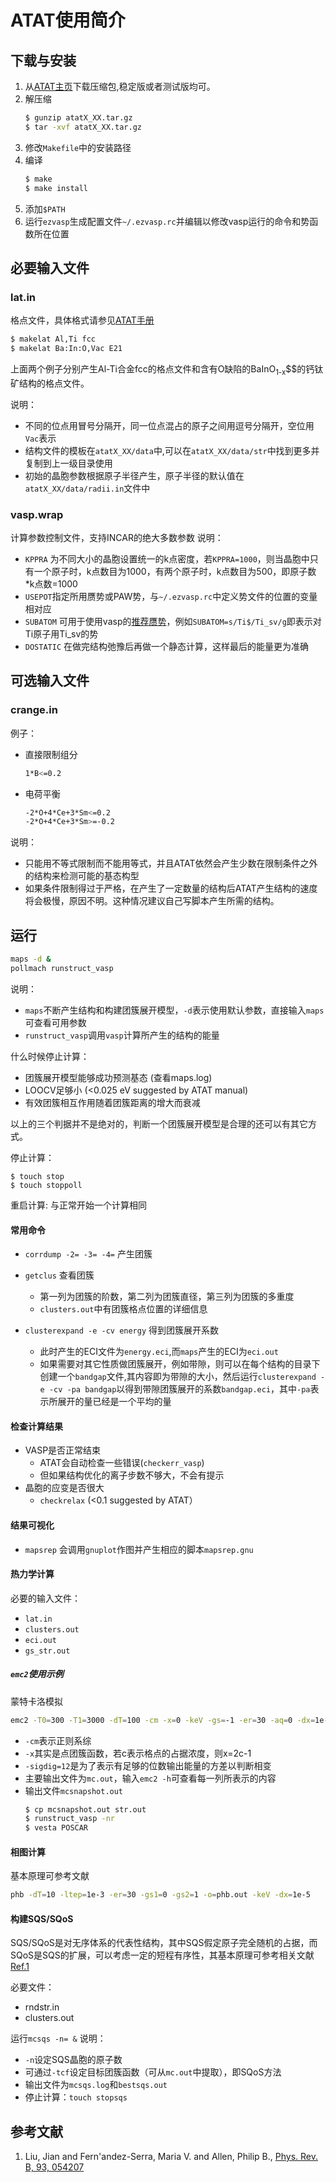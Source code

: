 # ATAT使用简介
## 下载与安装
1. 从[ATAT主页](https://www.brown.edu/Departments/Engineering/Labs/avdw/atat/)下载压缩包,稳定版或者测试版均可。
2. 解压缩
    ```sh
    $ gunzip atatX_XX.tar.gz
    $ tar -xvf atatX_XX.tar.gz
    ```
3. 修改`Makefile`中的安装路径 
4. 编译
    ```sh
    $ make
    $ make install
    ```
5. 添加`$PATH`
6. 运行`ezvasp`生成配置文件`~/.ezvasp.rc`并编辑以修改vasp运行的命令和势函数所在位置

## 必要输入文件
### lat.in
格点文件，具体格式请参见[ATAT手册](https://www.brown.edu/Departments/Engineering/Labs/avdw/atat/manual.pdf)
```sh
$ makelat Al,Ti fcc
$ makelat Ba:In:O,Vac E21
```
上面两个例子分别产生Al-Ti合金fcc的格点文件和含有O缺陷的BaInO<sub>1-x</sub>$$的钙钛矿结构的格点文件。

说明：
+ 不同的位点用冒号分隔开，同一位点混占的原子之间用逗号分隔开，空位用`Vac`表示
+ 结构文件的模板在`atatX_XX/data`中,可以在`atatX_XX/data/str`中找到更多并复制到上一级目录使用
+ 初始的晶胞参数根据原子半径产生，原子半径的默认值在`atatX_XX/data/radii.in`文件中

### vasp.wrap
计算参数控制文件，支持INCAR的绝大多数参数
说明：
+ `KPPRA` 为不同大小的晶胞设置统一的k点密度，若`KPPRA=1000`，则当晶胞中只有一个原子时，k点数目为1000，有两个原子时，k点数目为500，即原子数*k点数=1000
+ `USEPOT`指定所用赝势或PAW势，与`~/.ezvasp.rc`中定义势文件的位置的变量相对应
+ `SUBATOM` 可用于使用vasp的[推荐赝势](https://cms.mpi.univie.ac.at/vasp/vasp/Recommended_PAW_potentials_DFT_calculations_using_vasp_5_2.html)，例如`SUBATOM=s/Ti$/Ti_sv/g`即表示对Ti原子用Ti_sv的势
+ `DOSTATIC` 在做完结构弛豫后再做一个静态计算，这样最后的能量更为准确


## 可选输入文件
### crange.in
例子：
+ 直接限制组分
    ```sh
    1*B<=0.2
    ```
+ 电荷平衡
    ```sh
    -2*O+4*Ce+3*Sm<=0.2
    -2*O+4*Ce+3*Sm>=-0.2
    ```
说明：
+ 只能用不等式限制而不能用等式，并且ATAT依然会产生少数在限制条件之外的结构来检测可能的基态构型
+ 如果条件限制得过于严格，在产生了一定数量的结构后ATAT产生结构的速度将会极慢，原因不明。这种情况建议自己写脚本产生所需的结构。
## 运行

```sh
maps -d &
pollmach runstruct_vasp
```
说明：
+ `maps`不断产生结构和构建团簇展开模型，`-d`表示使用默认参数，直接输入`maps`可查看可用参数
+ `runstruct_vasp`调用`vasp`计算所产生的结构的能量

什么时候停止计算：
+ 团簇展开模型能够成功预测基态 (查看maps.log)
+ LOOCV足够小 (<0.025 eV suggested by ATAT manual) 
+ 有效团簇相互作用随着团簇距离的增大而衰减

以上的三个判据并不是绝对的，判断一个团簇展开模型是合理的还可以有其它方式。


停止计算：
```
$ touch stop
$ touch stoppoll
```

重启计算: 与正常开始一个计算相同

#### 常用命令
+ `corrdump -2= -3= -4=` 产生团簇
+ `getclus` 查看团簇
    + 第一列为团簇的阶数，第二列为团簇直径，第三列为团簇的多重度
    + `clusters.out`中有团簇格点位置的详细信息
    
+ `clusterexpand -e -cv energy` 得到团簇展开系数
    + 此时产生的ECI文件为`energy.eci`,而`maps`产生的ECI为`eci.out`
    + 如果需要对其它性质做团簇展开，例如带隙，则可以在每个结构的目录下创建一个`bandgap`文件,其内容即为带隙的大小，然后运行`clusterexpand -e -cv -pa bandgap`以得到带隙团簇展开的系数`bandgap.eci`，其中`-pa`表示所展开的量已经是一个平均的量

#### 检查计算结果
+ VASP是否正常结束
    + ATAT会自动检查一些错误(`checkerr_vasp`)
    + 但如果结构优化的离子步数不够大，不会有提示
+ 晶胞的应变是否很大
    + `checkrelax` (<0.1 suggested by ATAT）

#### 结果可视化
+ `mapsrep` 会调用`gnuplot`作图并产生相应的脚本`mapsrep.gnu`


#### 热力学计算
必要的输入文件：
+ `lat.in`
+ `clusters.out`
+ `eci.out`
+ `gs_str.out`

#####  `emc2`使用示例
蒙特卡洛模拟
```sh
emc2 -T0=300 -T1=3000 -dT=100 -cm -x=0 -keV -gs=-1 -er=30 -aq=0 -dx=1e-5 -sigdig=12
```
+ `-cm`表示正则系综
+ `-x`其实是点团簇函数，若c表示格点的占据浓度，则x=2c-1
+ `-sigdig=12`是为了表示有足够的位数输出能量的方差以判断相变
+ 主要输出文件为`mc.out`，输入`emc2 -h`可查看每一列所表示的内容
+ 输出文件`mcsnapshot.out`
    ```sh
    $ cp mcsnapshot.out str.out
    $ runstruct_vasp -nr 
    $ vesta POSCAR
    ```
#### 相图计算
基本原理可参考文献
```sh
phb -dT=10 -ltep=1e-3 -er=30 -gs1=0 -gs2=1 -o=phb.out -keV -dx=1e-5
```

#### 构建SQS/SQoS
SQS/SQoS是对无序体系的代表性结构，其中SQS假定原子完全随机的占据，而SQoS是SQS的扩展，可以考虑一定的短程有序性，其基本原理可参考相关文献[Ref.1](#ref_1)

必要文件：
+ rndstr.in
+ clusters.out

运行`mcsqs -n= &`
说明：
+ `-n`设定SQS晶胞的原子数
+ 可通过`-tcf`设定目标团簇函数（可从`mc.out`中提取），即SQoS方法
+ 输出文件为`mcsqs.log`和`bestsqs.out`
+ 停止计算：`touch stopsqs`

## 参考文献
1. <a name="ref_1"></a>Liu, Jian and Fern\'andez-Serra, Maria V. and Allen, Philip B., [Phys. Rev. B, 93, 054207](https://journals.aps.org/prb/abstract/10.1103/PhysRevB.93.054207)
